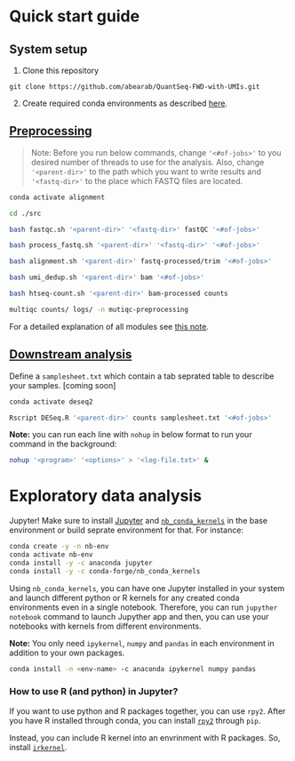 # Quick start guide
## System setup
1. Clone this repository
```
git clone https://github.com/abearab/QuantSeq-FWD-with-UMIs.git
```
2. Create required conda environments as described [here](https://github.com/abearab/QuantSeq-FWD-with-UMIs/tree/main/envs#setup-your-system). 

## [Preprocessing](https://github.com/abearab/QuantSeq-FWD-with-UMIs/blob/main/src/README.md#preprocessing)
> Note: Before you run below commands, change `'<#of-jobs>'` to you desired number of threads to use for the analysis. Also, change `'<parent-dir>'` to the path which you want to write results and `'<fastq-dir>'` to the place which FASTQ files are located. 

```bash
conda activate alignment 
```
```bash
cd ./src
```
```bash
bash fastqc.sh '<parent-dir>' '<fastq-dir>' fastQC '<#of-jobs>' 
```
```bash
bash process_fastq.sh '<parent-dir>' '<fastq-dir>' '<#of-jobs>'
```
```bash
bash alignment.sh '<parent-dir>' fastq-processed/trim '<#of-jobs>'
```
```bash
bash umi_dedup.sh '<parent-dir>' bam '<#of-jobs>'
```
```bash
bash htseq-count.sh '<parent-dir>' bam-processed counts
```
```bash
multiqc counts/ logs/ -n mutiqc-preprocessing
```

For a detailed explanation of all modules see [this note](https://github.com/abearab/QuantSeq-FWD-with-UMIs/blob/main/src/README.md). 

## [Downstream analysis](https://github.com/abearab/QuantSeq-FWD-with-UMIs/blob/main/src/README.md#downstream-analysis)
Define a `samplesheet.txt` which contain a tab seprated table to describe your samples. 
\[coming soon\]
```bash
conda activate deseq2
```
```bash
Rscript DESeq.R '<parent-dir>' counts samplesheet.txt '<#of-jobs>' 
```


**Note:** you can run each line with `nohup` in below format to run your command in the background:


```bash
nohup '<program>' '<options>' > '<log-file.txt>' &
```

# Exploratory data analysis
Jupyter! Make sure to install [Jupyter](https://anaconda.org/anaconda/jupyter) and [`nb_conda_kernels`](https://anaconda.org/conda-forge/nb_conda_kernels) in the base environment or build seprate environment for that. For instance:
```bash
conda create -y -n nb-env
conda activate nb-env
conda install -y -c anaconda jupyter
conda install -y -c conda-forge/nb_conda_kernels
``` 
Using `nb_conda_kernels`, you can have one Jupyter installed in your system and launch different python or R kernels for any created conda environments even in a single notebook. Therefore, you can run `jupyther notebook` command to launch Jupyther app and then, you can use your notebooks with kernels from different environments.

**Note:** You only need `ipykernel`, `numpy` and `pandas` in each environment in addition to your own packages. 
```bash
conda install -n <env-name> -c anaconda ipykernel numpy pandas
```
### How to use R (and python) in Jupyter?
If you want to use python and R packages together, you can use `rpy2`. After you have R installed through conda, you can install [`rpy2`](https://pypi.org/project/rpy2/) through `pip`.

Instead, you can include R kernel into an envrinment with R packages. So, install [`irkernel`](https://anaconda.org/r/r-irkernel). 
